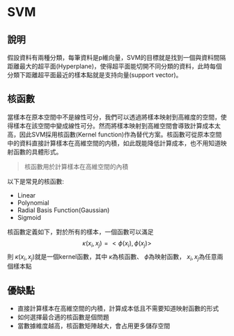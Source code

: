 # SVM

## 說明
假設資料有兩種分類，每筆資料是p維向量，SVM的目標就是找到一個與資料間隔距離最大的超平面(Hyperplane)，使得超平面能切開不同分類的資料，此時每個分類下距離超平面最近的樣本點就是支持向量(support vector)。

## 核函數
當樣本在原本空間中不是線性可分，我們可以透過將樣本映射到高維度的空間，使得樣本在該空間中變成線性可分。然而將樣本映射到高維空間會導致計算成本太高，因此SVM採用核函數(Kernel function)作為替代方案。核函數可從原本空間中的資料直接計算樣本在高維空間的内積，如此既能降低計算成本，也不用知道映射函數的具體形式。

> 核函數用於計算樣本在高維空間的內積

以下是常見的核函數:
- Linear
- Polynomial
- Radial Basis Function(Gaussian)
- Sigmoid

核函數定義如下，對於所有的樣本，一個函數可以滿足 
$$\kappa(x_i, x_j) = <\phi(x_i), \phi(x_j)>$$
則 $\kappa(x_i, x_j)$就是一個kernel函數，其中 $\kappa$為核函數、 $\phi$為映射函數， $x_i, x_j$為任意兩個樣本點


## 優缺點
- 直接計算樣本在高維空間的内積，計算成本低且不需要知道映射函數的形式
- 如何選擇最合適的核函數是個問題
- 當數據維度越高，核函數矩陣越大，會占用更多儲存空間